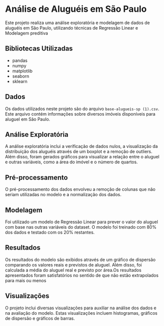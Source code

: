 # Análise de Aluguéis em São Paulo

Este projeto realiza uma análise exploratória e modelagem de dados de aluguéis em São Paulo, utilizando técnicas de Regressão Linear e Modelagem preditiva

## Bibliotecas Utilizadas

- pandas
- numpy
- matplotlib
- seaborn
- sklearn

## Dados

Os dados utilizados neste projeto são do arquivo `base-alugueis-sp (1).csv`. Este arquivo contém informações sobre diversos imóveis disponíveis para aluguel em São Paulo.

## Análise Exploratória

A análise exploratória inclui a verificação de dados nulos, a visualização da distribuição dos aluguéis através de um boxplot e a remoção de outliers. Além disso, foram gerados gráficos para visualizar a relação entre o aluguel e outras variáveis, como a área do imóvel e o número de quartos.

## Pré-processamento

O pré-processamento dos dados envolveu a remoção de colunas que não seriam utilizadas no modelo e a normalização dos dados.

## Modelagem

Foi utilizado um modelo de Regressão Linear para prever o valor do aluguel com base nas outras variáveis do dataset. O modelo foi treinado com 80% dos dados e testado com os 20% restantes.

## Resultados

Os resultados do modelo são exibidos através de um gráfico de dispersão comparando os valores reais e previstos de aluguel. Além disso, foi calculada a média do aluguel real e previsto por área.Os resultados apresentados foram satisfatórios no sentido de que não estão extrapolados para mais ou menos

## Visualizações

O projeto inclui diversas visualizações para auxiliar na análise dos dados e na avaliação do modelo. Estas visualizações incluem histogramas, gráficos de dispersão e gráficos de barras.